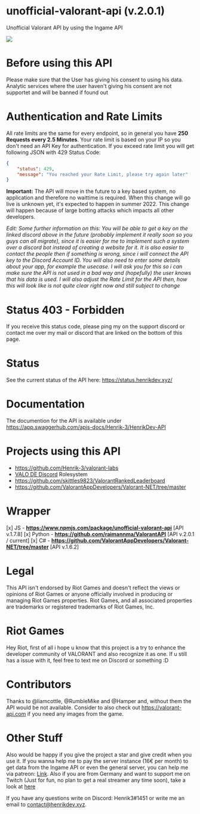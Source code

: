 # unofficial-valorant-api (v.2.0.1)
Unofficial Valorant API by using the Ingame API
<br>

<a href="https://discord.gg/X3GaVkX2YN" target="_blank"><img src="https://discordapp.com/api/guilds/704231681309278228/widget.png?style=banner2"/></a>

# Before using this API
Please make sure that the User has giving his consent to using his data. Analytic services where the user haven't giving his consent are not supportet and will be banned if found out

# Authentication and Rate Limits
All rate limits are the same for every endpoint, so in general you have **250 Requests every 2.5 Minutes**. Your rate limit is based on your IP so you don't need an API Key for authentication.
If you exceed rate limit you will get following JSON with 429 Status Code:
```json
{
    "status": 429,
    "message": "You reached your Rate Limit, please try again later"
}
```
**Important:**
The API will move in the future to a key based system, no application and therefore no waittime is required. When this change will go live is unknown yet, it's expected to happen in summer 2022. This change will happen because of large botting attacks which impacts all other developers.

*Edit: Some further information on this: You will be able to get a key on the linked discord above in the future (probably implement it really soon so you guys can all migrate), since it is easier for me to implement such a system over a discord bot instead of creating a website for it. It is also easier to contact the people then if something is wrong, since i will connect the API key to the Discord Account ID.*
*You will also need to enter some details about your app, for example the usecase. I will ask you for this so i can make sure the API is not used in a bad way and (hopefully) the user knows that his data is used. I will also adjust the Rate Limit for the API then, how this will look like is not quite clear right now and still subject to change* 

# Status 403 - Forbidden
If you receive this status code, please ping my on the support discord or contact me over my mail or discord that are linked on the bottom of this page.

# Status
See the current status of the API here: https://status.henrikdev.xyz/

# Documentation
The documention for the API is available under https://app.swaggerhub.com/apis-docs/Henrik-3/HenrikDev-API
  
# Projects using this API
- https://github.com/Henrik-3/valorant-labs
- [VALO DE Discord](https://discord.gg/valode) Rolesystem
- https://github.com/skittles9823/ValorantRankedLeaderboard
- https://github.com/ValorantAppDevelopers/Valorant-NET/tree/master

# Wrapper
[x] JS - **https://www.npmjs.com/package/unofficial-valorant-api** [API v.1.7.8]
[x] Python - **https://github.com/raimannma/ValorantAPI** [API v.2.0.1 / current]
[x] C# - **https://github.com/ValorantAppDevelopers/Valorant-NET/tree/master** [API v.1.6.2]

# Legal
This API isn't endorsed by Riot Games and doesn't reflect the views or opinions of Riot Games or anyone officially involved in producing or managing Riot Games properties. Riot Games, and all associated properties are trademarks or registered trademarks of Riot Games, Inc.

# Riot Games
Hey Riot, first of all i hope u know that this project is a try to enhance the developer community of VALORANT and also recognize it as one. If u still has a issue with it, feel free to text me on Discord or something :D

# Contributors
Thanks to @liamcottle, @RumbleMike and @Hamper and, without them the API would be not available.
Consider to also check out https://valorant-api.com if you need any images from the game.

# Other Stuff
Also would be happy if you give the project a star and give credit when you use it. If you wanna help me to pay the server instance (16€ per month) to get data from the Ingame API or even the general server, you can help me via patreon: [Link](https://www.patreon.com/henrikdev).
Also if you are from Germany and want to support me on Twitch (Just for fun, no plan to get a real streamer any time soon), take a look at [here](https://www.twitch.tv/henrik_3)


If you have any questions write on Discord: Henrik3#1451 or write me an email to contact@henrikdev.xyz. 

